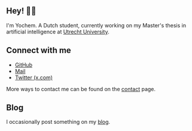 ---
---
## Hey! 👋🏼

I'm Yochem. A Dutch student, currently working on my Master's thesis in
artificial intelligence at [Utrecht University](https://uu.nl).

## Connect with me
- [GitHub](https://github.com/yochem)
- [Mail](mailto:hi@yochem.nl?subject=Hi!)
- [Twitter (x.com)](https://x.com/yoch3m)

More ways to contact me can be found on the [contact](/contact/ "Contact page") page.

## Blog
I occasionally post something on my [blog](/posts/ "My Blog").
